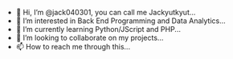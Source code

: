 - 👋 Hi, I’m @jack040301, you can call me Jackyutkyut...
- 👀 I’m interested in Back End Programming and Data Analytics...
- 🌱 I’m currently learning Python/JScript and PHP...
- 💞️ I’m looking to collaborate on my projects...
- 📫 How to reach me through this...

<!---
jack040301/jack040301 is a ✨ special ✨ repository because its `README.md` (this file) appears on your GitHub profile.
You can click the Preview link to take a look at your changes.
--->
